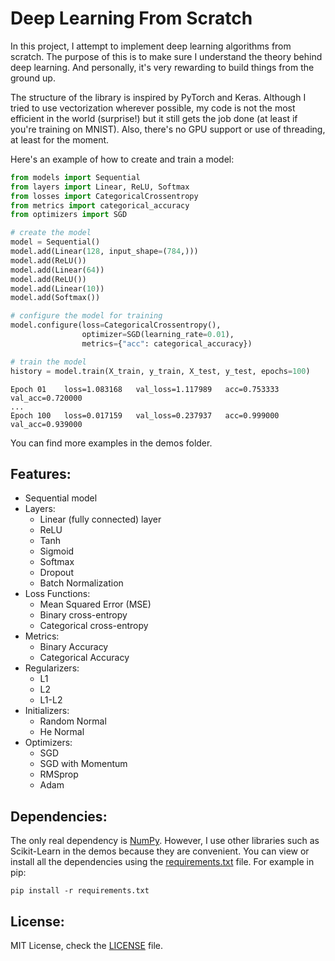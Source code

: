 # Deep Learning From Scratch
In this project, I attempt to implement deep learning algorithms from scratch. The
purpose of this is to make sure I understand the theory behind deep learning. And
personally, it's very rewarding to build things from the ground up.

The structure of the library is inspired by PyTorch and Keras. Although I tried to use
vectorization wherever possible, my code is not the most efficient in the world (surprise!)
but it still gets the job done (at least if you're training on MNIST). Also,
there's no GPU support or use of threading, at least for the moment.

Here's an example of how to create and train a model:

```python
from models import Sequential
from layers import Linear, ReLU, Softmax
from losses import CategoricalCrossentropy
from metrics import categorical_accuracy
from optimizers import SGD

# create the model
model = Sequential()
model.add(Linear(128, input_shape=(784,)))
model.add(ReLU())
model.add(Linear(64))
model.add(ReLU())
model.add(Linear(10))
model.add(Softmax())

# configure the model for training
model.configure(loss=CategoricalCrossentropy(),
                optimizer=SGD(learning_rate=0.01),
                metrics={"acc": categorical_accuracy})

# train the model
history = model.train(X_train, y_train, X_test, y_test, epochs=100)
```

```
Epoch 01	loss=1.083168	val_loss=1.117989	acc=0.753333	val_acc=0.720000
...
Epoch 100	loss=0.017159	val_loss=0.237937	acc=0.999000	val_acc=0.939000
```

You can find more examples in the demos folder.

## Features:
- Sequential model
- Layers:
  - Linear (fully connected) layer
  - ReLU
  - Tanh
  - Sigmoid
  - Softmax
  - Dropout
  - Batch Normalization
- Loss Functions:
  - Mean Squared Error (MSE)
  - Binary cross-entropy
  - Categorical cross-entropy
- Metrics:
  - Binary Accuracy
  - Categorical Accuracy
- Regularizers:
  - L1
  - L2
  - L1-L2
- Initializers:
  - Random Normal
  - He Normal
- Optimizers:
  - SGD
  - SGD with Momentum
  - RMSprop
  - Adam

## Dependencies:
The only real dependency is [NumPy](https://numpy.org/). However, I use other
libraries such as Scikit-Learn in the demos because they are convenient.
You can view or install all the dependencies using the [requirements.txt](requirements.txt) file.
For example in pip:

```
pip install -r requirements.txt
```

## License:
MIT License, check the [LICENSE](LICENSE) file.